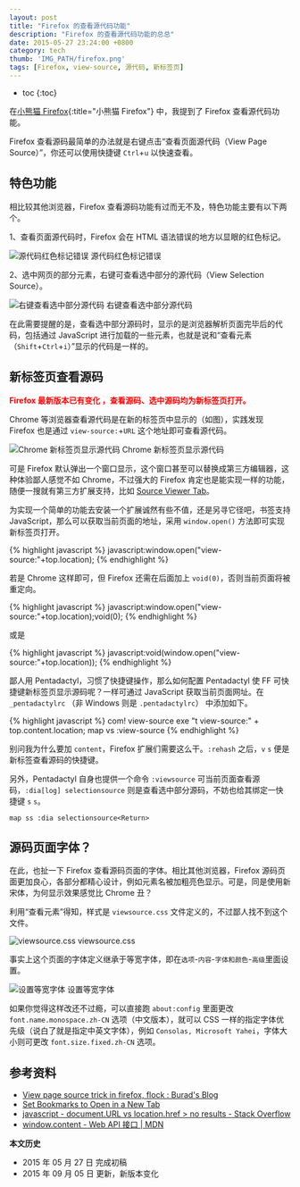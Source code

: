 ```yaml
---
layout: post
title: "Firefox 的查看源代码功能"
description: "Firefox 的查看源代码功能的总总"
date: 2015-05-27 23:24:00 +0800
category: tech
thumb: 'IMG_PATH/firefox.png'
tags: [Firefox, view-source, 源代码, 新标签页]
---
```


* toc
{:toc}

在[小熊猫 Firefox](firefox.html){:title="小熊猫 Firefox"} 中，我提到了 Firefox 查看源代码功能。

Firefox 查看源码最简单的办法就是右键点击“查看页面源代码（View Page Source）”，你还可以使用快捷键 `Ctrl`+`u` 以快速查看。

## 特色功能

相比较其他浏览器，Firefox 查看源码功能有过而无不及，特色功能主要有以下两个。

1、查看页面源代码时，Firefox 会在 HTML 语法错误的地方以显眼的红色标记。

![源代码红色标记错误]({{site.IMG_PATH}}/view-source-in-firefox-01.png)
源代码红色标记错误

2、选中网页的部分元素，右键可查看选中部分的源代码（View Selection Source）。

![右键查看选中部分源代码]({{site.IMG_PATH}}/view-source-in-firefox-02.png)
右键查看选中部分源代码

在此需要提醒的是，查看选中部分源码时，显示的是浏览器解析页面完毕后的代码，包括通过 JavaScript 进行加载的一些元素，也就是说和“查看元素（`Shift`+`Ctrl`+`i`）”显示的代码是一样的。

## 新标签页查看源码

<strong style="color:red">Firefox 最新版本已有变化 ，查看源码、选中源码均为新标签页打开。</strong>

Chrome 等浏览器查看源代码是在新的标签页中显示的（如图），实践发现 Firefox 也是通过 `view-source:`+`URL` 这个地址即可查看源代码。

![Chrome 新标签页显示源代码]({{site.IMG_PATH}}/view-source-in-firefox-03.png)
Chrome 新标签页显示源代码

可是 Firefox 默认弹出一个窗口显示，这个窗口甚至可以替换成第三方编辑器，这种体验鄙人感觉不如 Chrome，不过强大的 Firefox 肯定也是能实现一样的功能，随便一搜就有第三方扩展支持，比如 [Source Viewer Tab](https://addons.mozilla.org/en-US/firefox/addon/source-viewer-tab/)。

为实现一个简单的功能去安装一个扩展诚然有些不值，还是另寻它径吧，书签支持 JavaScript，那么可以获取当前页面的地址，采用 `window.open()` 方法即可实现新标签页打开。

{% highlight javascript %}
javascript:window.open("view-source:"+top.location);
{% endhighlight %}

若是 Chrome 这样即可，但 Firefox 还需在后面加上 `void(0)`，否则当前页面将被重定向。

{% highlight javascript %}
javascript:window.open("view-source:"+top.location);void(0);
{% endhighlight %}

或是

{% highlight javascript %}
javascript:void(window.open("view-source:"+top.location));
{% endhighlight %}

鄙人用 Pentadactyl，习惯了快捷键操作，那么如何配置 Pentadactyl 使 FF 可快捷键新标签页显示源码呢？一样可通过 JavaScript 获取当前页面网址。在 `_pentadactylrc` （非 Windows 则是 `.pentadactylrc`） 中添加如下。

{% highlight javascript %}
com! view-source exe "t view-source:" + top.content.location;
map vs :view-source<Return>
{% endhighlight %}

别问我为什么要加 `content`，Firefox 扩展们需要这么干。`:rehash` 之后，`v` `s` 便是新标签查看源码的快捷键。

另外，Pentadactyl 自身也提供一个命令 `:viewsource` 可当前页面查看源码，`:dia[log] selectionsource` 则是查看选中部分源码，不妨也给其绑定一快捷键 `s` `s`。

    map ss :dia selectionsource<Return>

## 源码页面字体？

在此，也扯一下 Firefox 查看源码页面的字体。相比其他浏览器，Firefox 源码页面更加良心，各部分都精心设计，例如元素名被加粗亮色显示。可是，同是使用新宋体，为何显示效果感觉比 Chrome 丑？

利用“查看元素”得知，样式是 `viewsource.css` 文件定义的，不过鄙人找不到这个文件。

![viewsource.css]({{site.IMG_PATH}}/view-source-in-firefox-04.png)
viewsource.css

事实上这个页面的字体定义继承于等宽字体，即在`选项`-`内容`-`字体和颜色`-`高级`里面设置。

![设置等宽字体]({{site.IMG_PATH}}/view-source-in-firefox-05.png)
设置等宽字体

如果你觉得这样改还不过瘾，可以直接跑 `about:config` 里面更改 `font.name.monospace.zh-CN` 选项（中文版本），就可以 CSS 一样的指定字体优先级（说白了就是指定中英文字体），例如 `Consolas, Microsoft Yahei`，字体大小则可更改 `font.size.fixed.zh-CN` 选项。

## 参考资料

* [View page source trick in firefox, flock : Burad's Blog](http://www.aburad.com/blog/2008/04/view-page-source-trick-in-firefox-flock.html)
* [Set Bookmarks to Open in a New Tab](http://lifehacker.com/5784781/set-bookmarks-to-open-in-a-new-tab-in-chrome)
* [javascript - document.URL vs location.href > no results - Stack Overflow](http://stackoverflow.com/questions/5164964/document-url-vs-location-href-no-results)
* [window.content - Web API 接口 \| MDN](https://developer.mozilla.org/zh-CN/docs/Web/API/Window/content)

**本文历史**

* 2015 年 05 月 27 日 完成初稿
* 2015 年 09 月 05 日 更新，新版本变化
